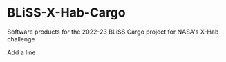 # BLiSS-X-Hab-Cargo
Software products for the 2022-23 BLiSS Cargo project for NASA's X-Hab challenge

Add a line